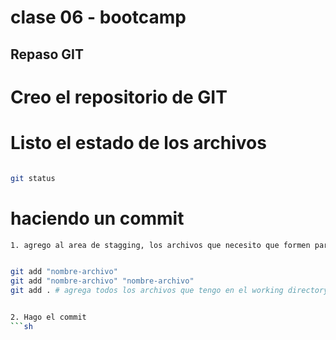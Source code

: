 # clase 06 - bootcamp

## Repaso GIT

# Creo el repositorio de GIT
 
# Listo el estado de los archivos

``` sh

git status
``` 
# haciendo un commit
```sh
1. agrego al area de stagging, los archivos que necesito que formen parte del commit


git add "nombre-archivo"
git add "nombre-archivo" "nombre-archivo"
git add . # agrega todos los archivos que tengo en el working directory ((wd)


2. Hago el commit
```sh
